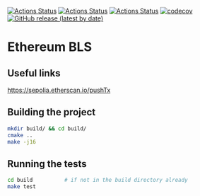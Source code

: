 [![Actions Status](https://github.com/filipdutescu/modern-cpp-template/workflows/MacOS/badge.svg)](https://github.com/filipdutescu/modern-cpp-template/actions)
[![Actions Status](https://github.com/filipdutescu/modern-cpp-template/workflows/Windows/badge.svg)](https://github.com/filipdutescu/modern-cpp-template/actions)
[![Actions Status](https://github.com/filipdutescu/modern-cpp-template/workflows/Ubuntu/badge.svg)](https://github.com/filipdutescu/modern-cpp-template/actions)
[![codecov](https://codecov.io/gh/filipdutescu/modern-cpp-template/branch/master/graph/badge.svg)](https://codecov.io/gh/filipdutescu/modern-cpp-template)
[![GitHub release (latest by date)](https://img.shields.io/github/v/release/filipdutescu/modern-cpp-template)](https://github.com/filipdutescu/modern-cpp-template/releases)

# Ethereum BLS 

## Useful links
https://sepolia.etherscan.io/pushTx

## Building the project

```bash
mkdir build/ && cd build/
cmake ..
make -j16
```

## Running the tests

```bash
cd build          # if not in the build directory already
make test
```
